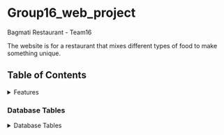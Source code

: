 # Group16_web_project
Bagmati Restaurant - Team16

The website is for a restaurant that mixes different types of food to make something unique.

## Table of Contents
<details>
<summary>Features</summary>

### Feature 1 (Santosh Sigdel): Online ordering.

### Feature 2 (Ajit Devkota): Customer Feedback.

### Feature 3 (Nitish Raj Neupane): Contact Information.

### Feature 4 (Bibek Pandey): Online Table Reservation.

### Feature 1   
 In this feature we enable customers to place orders directly through the website. This feature includes menu browsing, customization option, and secure payment option.


### Feature 2
 This feature enables customers to share their opinions and experiences easily through a feedback form. Staff can view, respond, and act on feedback, allowing for continuous improvement and maintaining customer satisfaction.


### Feature 3
 This Feature provides  user-friendly contact form, interactive map, email options, social media links, business hours, and a responsive design, ensuring a smooth and accessible communication experience for website visitors.


### Feature 4 
This features  support easy reservation processing, greet guests, manage advanced  online bookings, easy to order. All of this ensure that customers have a smooth and pleasant dining experience.
</details>

### Database Tables
<details>
<summary> Database Tables </summary>
Here are the list of database table that are part of our project.

#### Table 1( created by Santosh Sigdel): OrderingTable

</details>